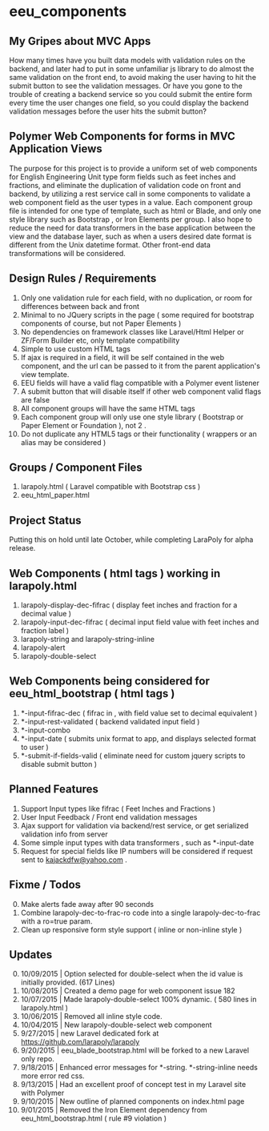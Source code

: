 # eeu_components

## My Gripes about MVC Apps

How many times have you built data models with validation rules on the backend, and later had to put in some unfamiliar js 
library to do almost the same validation on the front end, to avoid making the user having to hit the submit button to see the validation messages. Or 
have you gone to the trouble of creating a backend service so you could submit the entire form every time the user changes one
field, so you could display the backend validation messages before the user hits the submit button? 

## Polymer Web Components for forms in MVC Application Views 

The purpose for this project is to provide a uniform set of web components for English Engineering Unit type form fields such as feet
 inches and fractions, and eliminate the duplication of validation code on front and backend, by utilizing a rest 
 service call in some components to validate a web component field as the user types in a value. Each component group file 
 is intended for one type of template, such as html or Blade, and only one style library such as Bootstrap , or Iron Elements per 
 group. I also hope to reduce the need for data transformers in the base application between the view and the database layer, such 
 as when a users desired date format is different from the Unix datetime format. Other front-end data transformations will be 
 considered.
 
## Design Rules / Requirements
 1. Only one validation rule for each field, with no duplication, or room for differences between back and front
 2. Minimal to no JQuery scripts in the page ( some required for bootstrap components of course, but not Paper Elements )
 3. No dependencies on framework classes like Laravel/Html Helper or ZF/Form Builder etc, only template compatibility
 4. Simple to use custom HTML tags
 5. If ajax is required in a field, it will be self contained in the web component, and the url can be passed to it from
  the parent application's view template.
 6. EEU fields will have a valid flag compatible with a Polymer event listener
 7. A submit button that will disable itself if other web component valid flags are false
 8. All component groups will have the same HTML tags
 9. Each component group will only use one style library ( Bootstrap or Paper Element or Foundation ), not 2 .
 10. Do not duplicate any HTML5 tags or their functionality ( wrappers or an alias may be considered )
  
## Groups / Component Files
 1. larapoly.html ( Laravel compatible with Bootstrap css )
 2. eeu_html_paper.html 
 
## Project Status
 Putting this on hold until late October, while completing LaraPoly for alpha release.
 
## Web Components ( html tags ) working in larapoly.html
 1. larapoly-display-dec-fifrac ( display feet inches and fraction for a decimal value )
 2. larapoly-input-dec-fifrac ( decimal input field value with feet inches and fraction label )
 3. larapoly-string and larapoly-string-inline
 4. larapoly-alert
 5. larapoly-double-select
 
## Web Components being considered for eeu_html_bootstrap ( html tags )
 1. *-input-fifrac-dec ( fifrac in , with field value set to decimal equivalent ) 
 2. *-input-rest-validated ( backend validated input field )
 3. *-input-combo 
 4. *-input-date ( submits unix format to app, and displays selected format to user )
 5. *-submit-if-fields-valid ( eliminate need for custom jquery scripts to disable submit button )
 
## Planned Features

 1. Support Input types like fifrac ( Feet Inches and Fractions )
 2. User Input Feedback / Front end validation messages
 3. Ajax support for validation via backend/rest service, or get serialized validation info from server
 4. Some simple input types with data transformers , such as *-input-date
 5. Request for special fields like IP numbers will be considered if request sent to kajackdfw@yahoo.com .
 
## Fixme / Todos
 
 0. Make alerts fade away after 90 seconds
 0. Combine larapoly-dec-to-frac-ro code into a single larapoly-dec-to-frac with a ro=true param.
 0. Clean up responsive form style support ( inline or non-inline style )
 
## Updates

 0. 10/09/2015 | Option selected for double-select when the id value is initially provided. (617 Lines)
 0. 10/08/2015 | Created a demo page for web component issue 182
 9. 10/07/2015 | Made larapoly-double-select 100% dynamic. ( 580 lines in larapoly.html ) 
 8. 10/06/2015 | Removed all inline style code. 
 7. 10/04/2015 | New larapoly-double-select web component 
 6. 9/27/2015 | new Laravel dedicated fork at https://github.com/larapoly/larapoly 
 5. 9/20/2015 | eeu_blade_bootstrap.html will be forked to a new Laravel only repo. 
 4. 9/18/2015 | Enhanced error messages for *-string. *-string-inline needs more error red css. 
 3. 9/13/2015 | Had an excellent proof of concept test in my Laravel site with Polymer 
 2. 9/10/2015 | New outline of planned components on index.html page 
 1. 9/01/2015 | Removed the Iron Element dependency from eeu_html_bootstrap.html ( rule #9 violation ) 